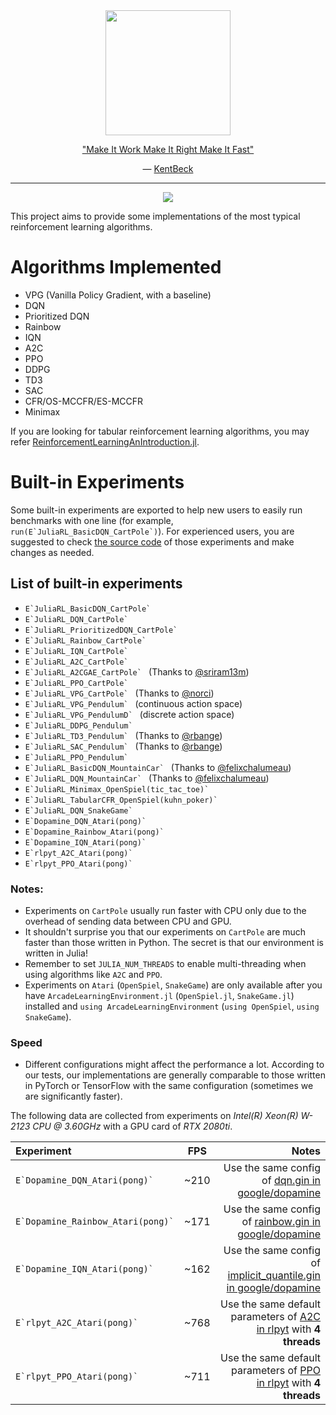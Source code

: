 <div align="center">
<a href="https://en.wikipedia.org/wiki/Tangram"> <img src="https://upload.wikimedia.org/wikipedia/commons/7/7a/Tangram-man.svg" width="200"> </a>
<p> <a href="https://wiki.c2.com/?MakeItWorkMakeItRightMakeItFast">"Make It Work Make It Right Make It Fast"</a></p>
<p>― <a href="https://wiki.c2.com/?KentBeck">KentBeck</a></p>
</div>

<hr>
<p align="center">
  <a href="https://travis-ci.com/JuliaReinforcementLearning/ReinforcementLearningZoo.jl">
  <img src="https://travis-ci.com/JuliaReinforcementLearning/ReinforcementLearningZoo.jl.svg?branch=master">
  </a>
</p>


This project aims to provide some implementations of the most typical reinforcement learning algorithms.

# Algorithms Implemented
- VPG (Vanilla Policy Gradient, with a baseline)
- DQN
- Prioritized DQN
- Rainbow
- IQN
- A2C
- PPO
- DDPG
- TD3
- SAC
- CFR/OS-MCCFR/ES-MCCFR
- Minimax

If you are looking for tabular reinforcement learning algorithms, you may refer [ReinforcementLearningAnIntroduction.jl](https://github.com/JuliaReinforcementLearning/ReinforcementLearningAnIntroduction.jl).

# Built-in Experiments

Some built-in experiments are exported to help new users to easily run benchmarks with one line (for example, ``run(E`JuliaRL_BasicDQN_CartPole`)``). For experienced users, you are suggested to check [the source code](https://github.com/JuliaReinforcementLearning/ReinforcementLearningZoo.jl/tree/master/src/experiments) of those experiments and make changes as needed.

## List of built-in experiments

- ``E`JuliaRL_BasicDQN_CartPole` ``
- ``E`JuliaRL_DQN_CartPole` ``
- ``E`JuliaRL_PrioritizedDQN_CartPole` ``
- ``E`JuliaRL_Rainbow_CartPole` ``
- ``E`JuliaRL_IQN_CartPole` ``
- ``E`JuliaRL_A2C_CartPole` ``
- ``E`JuliaRL_A2CGAE_CartPole` `` (Thanks to [@sriram13m](https://github.com/sriram13m))
- ``E`JuliaRL_PPO_CartPole` ``
- ``E`JuliaRL_VPG_CartPole` `` (Thanks to [@norci](https://github.com/norci))
- ``E`JuliaRL_VPG_Pendulum` `` (continuous action space)
- ``E`JuliaRL_VPG_PendulumD` `` (discrete action space)
- ``E`JuliaRL_DDPG_Pendulum` ``
- ``E`JuliaRL_TD3_Pendulum` `` (Thanks to [@rbange](https://github.com/rbange))
- ``E`JuliaRL_SAC_Pendulum` `` (Thanks to [@rbange](https://github.com/rbange))
- ``E`JuliaRL_PPO_Pendulum` ``
- ``E`JuliaRL_BasicDQN_MountainCar` `` (Thanks to [@felixchalumeau](https://github.com/felixchalumeau))
- ``E`JuliaRL_DQN_MountainCar` `` (Thanks to [@felixchalumeau](https://github.com/felixchalumeau))
- ``E`JuliaRL_Minimax_OpenSpiel(tic_tac_toe)` ``
- ``E`JuliaRL_TabularCFR_OpenSpiel(kuhn_poker)` ``
- ``E`JuliaRL_DQN_SnakeGame` ``
- ``E`Dopamine_DQN_Atari(pong)` ``
- ``E`Dopamine_Rainbow_Atari(pong)` ``
- ``E`Dopamine_IQN_Atari(pong)` ``
- ``E`rlpyt_A2C_Atari(pong)` ``
- ``E`rlpyt_PPO_Atari(pong)` ``

### Notes:

- Experiments on `CartPole` usually run faster with CPU only due to the overhead of sending data between CPU and GPU.
- It shouldn't surprise you that our experiments on `CartPole` are much faster than those written in Python. The secret is that our environment is written in Julia!
- Remember to set `JULIA_NUM_THREADS` to enable multi-threading when using algorithms like `A2C` and `PPO`.
- Experiments on `Atari` (`OpenSpiel`, `SnakeGame`) are only available after you have `ArcadeLearningEnvironment.jl` (`OpenSpiel.jl`, `SnakeGame.jl`) installed and `using ArcadeLearningEnvironment` (`using OpenSpiel`, `using SnakeGame`).

### Speed

- Different configurations might affect the performance a lot. According to our tests, our implementations are generally comparable to those written in PyTorch or TensorFlow with the same configuration (sometimes we are significantly faster).

The following data are collected from experiments on *Intel(R) Xeon(R) W-2123 CPU @ 3.60GHz* with a GPU card of *RTX 2080ti*.

| Experiment | FPS | Notes |
|:---------- |:----:| ----:|
| ``E`Dopamine_DQN_Atari(pong)` `` | ~210 | Use the same config of [dqn.gin in google/dopamine](https://github.com/google/dopamine/blob/master/dopamine/agents/dqn/configs/dqn.gin)|
| ``E`Dopamine_Rainbow_Atari(pong)` `` | ~171 | Use the same config of [rainbow.gin in google/dopamine](https://github.com/google/dopamine/blob/master/dopamine/agents/implicit_quantile/configs/rainbow.gin)|
| ``E`Dopamine_IQN_Atari(pong)` `` | ~162 | Use the same config of [implicit_quantile.gin in google/dopamine](https://github.com/google/dopamine/blob/master/dopamine/agents/implicit_quantile/configs/implicit_quantile.gin)|
|``E`rlpyt_A2C_Atari(pong)` ``| ~768 | Use the same default parameters of [A2C in rlpyt](https://github.com/astooke/rlpyt/blob/master/rlpyt/algos/pg/a2c.py) with **4 threads**|
| ``E`rlpyt_PPO_Atari(pong)` `` | ~711 | Use the same default parameters of [PPO in rlpyt](https://github.com/astooke/rlpyt/blob/master/rlpyt/algos/pg/ppo.py) with **4 threads**|
